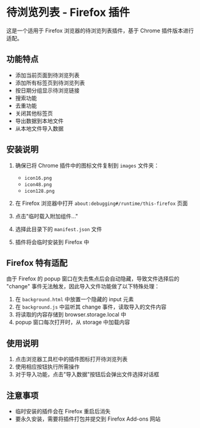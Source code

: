 # 待浏览列表 - Firefox 插件

这是一个适用于 Firefox 浏览器的待浏览列表插件，基于 Chrome 插件版本进行适配。

## 功能特点

- 添加当前页面到待浏览列表
- 添加所有标签页到待浏览列表
- 按日期分组显示待浏览链接
- 搜索功能
- 去重功能
- 关闭其他标签页
- 导出数据到本地文件
- 从本地文件导入数据

## 安装说明

1. 确保已将 Chrome 插件中的图标文件复制到 `images` 文件夹：
   - `icon16.png`
   - `icon48.png`
   - `icon128.png`

2. 在 Firefox 浏览器中打开 `about:debugging#/runtime/this-firefox` 页面

3. 点击"临时载入附加组件..."

4. 选择此目录下的 `manifest.json` 文件

5. 插件将会临时安装到 Firefox 中

## Firefox 特有适配

由于 Firefox 的 popup 窗口在失去焦点后会自动隐藏，导致文件选择后的 "change" 事件无法触发，因此导入文件功能做了以下特殊处理：

1. 在 `background.html` 中放置一个隐藏的 input 元素
2. 在 `background.js` 中监听其 change 事件，读取导入的文件内容
3. 将读取的内容存储到 browser.storage.local 中
4. popup 窗口每次打开时，从 storage 中加载内容

## 使用说明

1. 点击浏览器工具栏中的插件图标打开待浏览列表
2. 使用相应按钮执行所需操作
3. 对于导入功能，点击"导入数据"按钮后会弹出文件选择对话框

## 注意事项

- 临时安装的插件会在 Firefox 重启后消失
- 要永久安装，需要将插件打包并提交到 Firefox Add-ons 网站